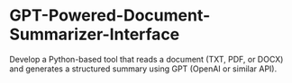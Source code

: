 # GPT-Powered-Document-Summarizer-Interface
Develop a Python-based tool that reads a document (TXT, PDF, or DOCX) and generates a structured summary using GPT (OpenAI or similar API).
